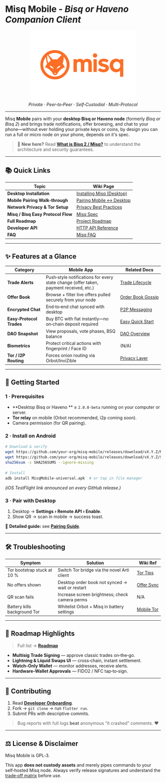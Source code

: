 # Misq Mobile - *Bisq or Haveno Companion Client*

<p align="center">
  <a href="https://bisq2.com/misq">
    <img src="assets/misq.png" alt="Misq fox logo" width="340"/>
  </a>
  <br>
  <em>Private · Peer‑to‑Peer · Self‑Custodial · Multi-Protocol</em>
</p>

---

Misq **Mobile** pairs with your **desktop Bisq or Haveno node** (formerly *Bisq or Bisq 2*) and brings trade notifications, offer browsing, and chat to your phone—without ever holding your private keys or coins, by design you can run a full or micro node on your phone, depends on it's spec.

> 🔗 **New here?** Read **[What is Bisq 2 / Misq?](https://bisq2.com/what_is_bisq)** to understand the architecture and security guarantees.

---

## 📚 Quick Links

| Topic                           | Wiki Page                                                         |
| ------------------------------- | ----------------------------------------------------------------- |
| **Desktop Installation**        | [Installing Misq (Desktop)](https://bisq2.com/installing_bisq)    |
| **Mobile Pairing Walk‑through** | [Pairing Mobile ↔ Desktop](https://bisq2.com/mobile/pairing)      |
| **Network Privacy & Tor Setup** | [Privacy Best Practices](https://bisq2.com/advanced/privacy)      |
| **Misq / Bisq Easy Protocol Flow**          | [Misq Spec](https://bisq2.com/misq/spec)              |
| **Full Roadmap**                | [Project Roadmap](https://bisq2.com/roadmap)                      |
| **Developer API**               | [HTTP API Reference](https://bisq2.com/developer/api/http)        |
| **FAQ**                         | [Misq FAQ](https://bisq2.com/advanced/misq-faq)                   |

---

## ✨ Features at a Glance

| Category                 | Mobile App                                                                            | Related Docs                                                         |
| ------------------------ | ------------------------------------------------------------------------------------- | -------------------------------------------------------------------- |
| **Trade Alerts**         | Push‑style notifications for every state change (offer taken, payment received, etc.) | [Trade Lifecycle](https://bisq2.com/trading/classic-workflow)     |
| **Offer Book**           | Browse + filter live offers pulled securely from your node                            | [Order Book Gossip](https://bisq2.com/developer/network/messages) |
| **Encrypted Chat**       | End‑to‑end chat synced with desktop                                                   | [P2P Messaging](https://bisq2.com/how_bisq_works.md#1-network-layer) |
| **Easy‑Protocol Trades** | Buy BTC with fiat instantly—no on‑chain deposit required                              | [Easy Quick Start](https://bisq2.com/misq/quick-start) |
| **DAO Snapshot**         | View proposals, vote phases, BSQ balance                                              | [DAO Overview](https://bisq2.com/dao/overview)                    |
| **Biometrics**           | Protect critical actions with fingerprint / Face ID                                   | (N/A)                                                                |
| **Tor / I2P Routing**    | Forces onion routing via Orbot/InviZible                                              | [Privacy Layer](https://bisq2.com/advanced/privacy)               |

---

## 🚀 Getting Started

### 1 · Prerequisites

* **Desktop Bisq or Haveno ** ≥ `2.0.0‑beta` running on your computer or server.
* **Tor relay** on mobile (Orbot recommended, i2p coming soon).
* Camera permission (for QR pairing).

### 2 · Install on Android

```bash
# Download & verify
wget https://github.com/your‑org/misq-mobile/releases/download/vX.Y.Z/MisqMobile‑universal.apk
wget https://github.com/your‑org/misq-mobile/releases/download/vX.Y.Z/SHA256SUMS
sha256sum -c SHA256SUMS --ignore‑missing

# Install
adb install MisqMobile‑universal.apk  # or tap in file manager
```

*(iOS TestFlight link announced on every GitHub release.)*

### 3 · Pair with Desktop

1. Desktop → **Settings › Remote API › Enable**.
2. Show QR → scan in mobile → success toast.

📖 **Detailed guide:** see **[Pairing Guide](https://bisq2.com/misq/pairing)**.

---

## 🛠️ Troubleshooting

| Symptom                      | Solution                                        | Wiki Ref                                                        |
| ---------------------------- | ----------------------------------------------- | --------------------------------------------------------------- |
| Tor bootstrap stuck at 10 %  | Switch Tor bridge via the novel Arti client     | [Tor Tips](https://bisq2.com/misq/advanced/privacy.md#tor-bootstrap) |
| No offers shown              | Desktop order book not synced → wait or restart | [Offer Sync](https://bisq2.com/misq/trading/offer-sync)           |
| QR scan fails                | Increase screen brightness; check camera perms  | N/A                                                             |
| Battery kills background Tor | Whitelist Orbot + Misq in battery settings      | [Mobile Tor](https://bisq2.com/misq/mobile/tor-tuning)            |

---

## 🔭 Roadmap Highlights

> Full list → **[Roadmap](https://bisq2.com/misq/roadmap)**

* **Multisig Trade Signing** — approve classic trades on‑the‑go.
* **Lightning & Liquid Swaps UI** — cross‑chain, instant settlement.
* **Watch‑Only Wallet** — monitor addresses, receive alerts.
* **Hardware‑Wallet Approvals** — FIDO2 / NFC tap‑to‑sign.

---

## 🤝 Contributing

1. Read **[Developer Onboarding](https://bisq2.com/developer/onboarding)**.
2. Fork → `git clone` → run `flutter run`.
3. Submit PRs with descriptive commits.

> Bug reports with full logs **beat** anonymous “it crashed” comments. ❤️

---

## ⚖️ License & Disclaimer

Misq Mobile is GPL‑3.

This app **does not custody assets** and merely pipes commands to your self‑hosted Misq node.  Always verify release signatures and understand the [trade‑off matrix](https://bisq2.com/bisq-vs-other-exchanges) before use.
